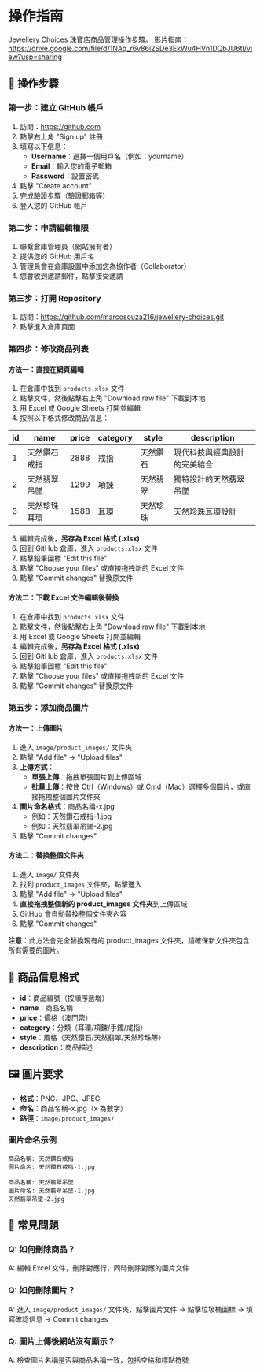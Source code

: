 # 操作指南

Jewellery Choices 珠寶店商品管理操作步驟。
影片指南： https://drive.google.com/file/d/1NAq_r6v86i2SDe3EkWu4HVn1DQbJU6tI/view?usp=sharing

## 🚀 操作步驟

### 第一步：建立 GitHub 帳戶

1. 訪問：https://github.com
2. 點擊右上角 "Sign up" 註冊
3. 填寫以下信息：
   - **Username**：選擇一個用戶名（例如：yourname）
   - **Email**：輸入您的電子郵箱
   - **Password**：設置密碼
4. 點擊 "Create account"
5. 完成驗證步驟（驗證郵箱等）
6. 登入您的 GitHub 帳戶

### 第二步：申請編輯權限

1. 聯繫倉庫管理員（網站擁有者）
2. 提供您的 GitHub 用戶名
3. 管理員會在倉庫設置中添加您為協作者（Collaborator）
4. 您會收到邀請郵件，點擊接受邀請

### 第三步：打開 Repository

1. 訪問：https://github.com/marcosouza216/jewellery-choices.git
2. 點擊進入倉庫頁面

### 第四步：修改商品列表

#### 方法一：直接在網頁編輯

1. 在倉庫中找到 `products.xlsx` 文件
2. 點擊文件，然後點擊右上角 "Download raw file" 下載到本地
3. 用 Excel 或 Google Sheets 打開並編輯
4. 按照以下格式修改商品信息：

| id  | name         | price | category | style    | description                  |
| --- | ------------ | ----- | -------- | -------- | ---------------------------- |
| 1   | 天然鑽石戒指 | 2888  | 戒指     | 天然鑽石 | 現代科技與經典設計的完美結合 |
| 2   | 天然翡翠吊墜 | 1299  | 項鍊     | 天然翡翠 | 獨特設計的天然翡翠吊墜       |
| 3   | 天然珍珠耳環 | 1588  | 耳環     | 天然珍珠 | 天然珍珠耳環設計             |

5. 編輯完成後，**另存為 Excel 格式 (.xlsx)**
6. 回到 GitHub 倉庫，進入 `products.xlsx` 文件
7. 點擊鉛筆圖標 "Edit this file"
8. 點擊 "Choose your files" 或直接拖拽新的 Excel 文件
9. 點擊 "Commit changes" 替換原文件

#### 方法二：下載 Excel 文件編輯後替換

1. 在倉庫中找到 `products.xlsx` 文件
2. 點擊文件，然後點擊右上角 "Download raw file" 下載到本地
3. 用 Excel 或 Google Sheets 打開並編輯
4. 編輯完成後，**另存為 Excel 格式 (.xlsx)**
5. 回到 GitHub 倉庫，進入 `products.xlsx` 文件
6. 點擊鉛筆圖標 "Edit this file"
7. 點擊 "Choose your files" 或直接拖拽新的 Excel 文件
8. 點擊 "Commit changes" 替換原文件

### 第五步：添加商品圖片

#### 方法一：上傳圖片

1. 進入 `image/product_images/` 文件夾
2. 點擊 "Add file" → "Upload files"
3. **上傳方式**：
   - **單張上傳**：拖拽單張圖片到上傳區域
   - **批量上傳**：按住 Ctrl（Windows）或 Cmd（Mac）選擇多個圖片，或直接拖拽整個圖片文件夾
4. **圖片命名格式**：商品名稱-x.jpg
   - 例如：天然鑽石戒指-1.jpg
   - 例如：天然翡翠吊墜-2.jpg
5. 點擊 "Commit changes"

#### 方法二：替換整個文件夾

1. 進入 `image/` 文件夾
2. 找到 `product_images` 文件夾，點擊進入
3. 點擊 "Add file" → "Upload files"
4. **直接拖拽整個新的 product_images 文件夾**到上傳區域
5. GitHub 會自動替換整個文件夾內容
6. 點擊 "Commit changes"

**注意**：此方法會完全替換現有的 product_images 文件夾，請確保新文件夾包含所有需要的圖片。

## 📝 商品信息格式

- **id**：商品編號（按順序遞增）
- **name**：商品名稱
- **price**：價格（澳門幣）
- **category**：分類（耳環/項鍊/手鐲/戒指）
- **style**：風格（天然鑽石/天然翡翠/天然珍珠等）
- **description**：商品描述

## 🖼️ 圖片要求

- **格式**：PNG、JPG、JPEG
- **命名**：商品名稱-x.jpg（x 為數字）
- **路徑**：`image/product_images/`

### 圖片命名示例

```
商品名稱: 天然鑽石戒指
圖片命名: 天然鑽石戒指-1.jpg

商品名稱: 天然翡翠吊墜
圖片命名: 天然翡翠吊墜-1.jpg
天然翡翠吊墜-2.jpg
```

## 🔧 常見問題

### Q: 如何刪除商品？

A: 編輯 Excel 文件，刪除對應行，同時刪除對應的圖片文件

### Q: 如何刪除圖片？

A: 進入 `image/product_images/` 文件夾，點擊圖片文件 → 點擊垃圾桶圖標 → 填寫確認信息 → Commit changes

### Q: 圖片上傳後網站沒有顯示？

A: 檢查圖片名稱是否與商品名稱一致，包括空格和標點符號
